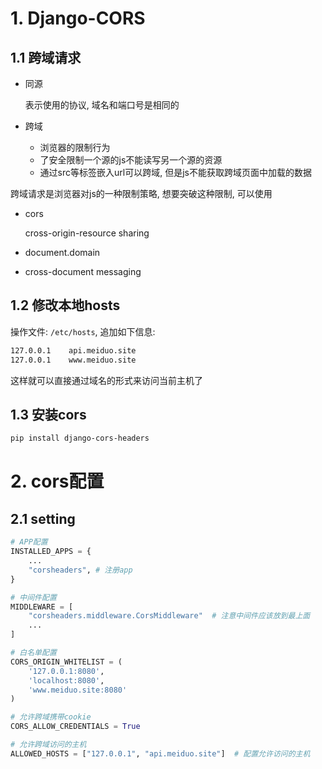 # 1. Django-CORS

## 1.1 跨域请求

* 同源

  表示使用的协议, 域名和端口号是相同的

* 跨域

  * 浏览器的限制行为
  * 了安全限制一个源的js不能读写另一个源的资源
  * 通过src等标签嵌入url可以跨域, 但是js不能获取跨域页面中加载的数据

跨域请求是浏览器对js的一种限制策略, 想要突破这种限制, 可以使用

* cors

  cross-origin-resource sharing

* document.domain

* cross-document messaging

## 1.2 修改本地hosts

操作文件: `/etc/hosts`, 追加如下信息:

```bash
127.0.0.1    api.meiduo.site
127.0.0.1    www.meiduo.site
```

这样就可以直接通过域名的形式来访问当前主机了

## 1.3 安装cors

```bash
pip install django-cors-headers
```

# 2. cors配置

## 2.1 setting

```Python
# APP配置
INSTALLED_APPS = {
    ...
    "corsheaders", # 注册app
}

# 中间件配置
MIDDLEWARE = [
    "corsheaders.middleware.CorsMiddleware"  # 注意中间件应该放到最上面
    ...
]

# 白名单配置
CORS_ORIGIN_WHITELIST = (
    '127.0.0.1:8080',
    'localhost:8080',
    'www.meiduo.site:8080'
)

# 允许跨域携带cookie
CORS_ALLOW_CREDENTIALS = True

# 允许跨域访问的主机
ALLOWED_HOSTS = ["127.0.0.1", "api.meiduo.site"]  # 配置允许访问的主机
```

